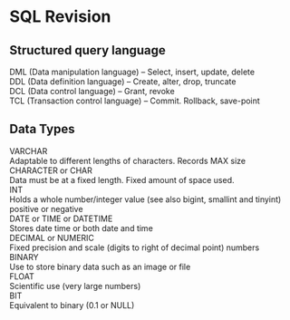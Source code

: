 # SQL Revision

## Structured query language
DML (Data manipulation language) – Select, insert, update, delete  
DDL (Data definition language) – Create, alter, drop, truncate  
DCL (Data control language) – Grant, revoke  
TCL (Transaction control language) – Commit. Rollback, save-point  

## Data Types
VARCHAR  
Adaptable to different lengths of characters. Records MAX size  
CHARACTER or CHAR  
Data must be at a fixed length. Fixed amount of space used.  
INT  
Holds a whole number/integer value (see also bigint, smallint and tinyint) positive or negative  
DATE or TIME or DATETIME  
Stores date time or both date and time  
DECIMAL or NUMERIC  
Fixed precision and scale (digits to right of decimal point) numbers  
BINARY  
Use to store binary data such as an image or file  
FLOAT  
Scientific use (very large numbers)  
BIT  
Equivalent to binary (0.1 or NULL)  
